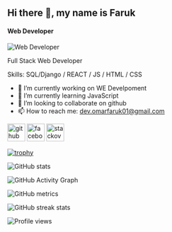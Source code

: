 
## Hi there 👋, my name is Faruk
#### Web Developer
![Web Developer](https://drive.google.com/file/d/1bQDHEJxOtgDLOzsEC75omgiXyLXlnU-Q/view?usp=share_link)


Full Stack Web Developer

Skills: SQL/Django / REACT / JS / HTML / CSS

- 🔭 I’m currently working on WE Develpoment 
- 🌱 I’m currently learning JavaScript 
- 👯 I’m looking to collaborate on github 
- 📫 How to reach me: dev.omarfaruk01@gmail.com 


[<img src='https://cdn.jsdelivr.net/npm/simple-icons@3.0.1/icons/github.svg' alt='github' height='40'>](https://github.com/faruk03)  [<img src='https://cdn.jsdelivr.net/npm/simple-icons@3.0.1/icons/facebook.svg' alt='facebook' height='40'>](https://www.facebook.com/)  [<img src='https://cdn.jsdelivr.net/npm/simple-icons@3.0.1/icons/stackoverflow.svg' alt='stackoverflow' height='40'>](https://stackoverflow.com/users/18890505/md-omar-faruk?tab=profile)  

[![trophy](https://github-profile-trophy.vercel.app/?username=faruk03)](https://github.com/ryo-ma/github-profile-trophy)

![GitHub stats](https://github-readme-stats.vercel.app/api?username=faruk03&show_icons=true)  

![GitHub Activity Graph](https://activity-graph.herokuapp.com/graph?username=faruk03)  

![GitHub metrics](https://metrics.lecoq.io/faruk03)  

![GitHub streak stats](https://github-readme-streak-stats.herokuapp.com/?user=faruk03)  

![Profile views](https://gpvc.arturio.dev/faruk03)  


